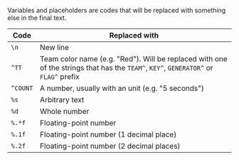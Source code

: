 Variables and placeholders are codes that will be replaced with something else in the final text.

| Code | Replaced with |
| ------ | ------ |
| `\n` | New line |
| `^TT` | Team color name (e.g. "Red"). Will be replaced with one of the strings that has the `TEAM^`, `KEY^`, `GENERATOR^` or `FLAG^` prefix |
| `^COUNT` | A number, usually with an unit (e.g. "5 seconds") |
| `%s` | Arbitrary text |
| `%d` | Whole number |
| `%.*f` | Floating-point number |
| `%.1f` | Floating-point number (1 decimal place) |
| `%.2f` | Floating-point number (2 decimal places) |
